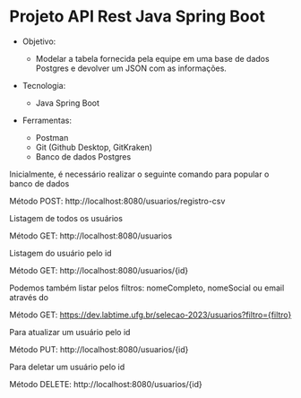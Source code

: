 # Projeto API Rest Java Spring Boot

* Objetivo: 
   - Modelar a tabela fornecida pela equipe em uma base de dados Postgres e devolver um JSON com as informações.

* Tecnologia: 
    - Java Spring Boot 

* Ferramentas: 
    - Postman
    - Git (Github Desktop, GitKraken)
    - Banco de dados Postgres 

Inicialmente, é necessário realizar o seguinte comando para popular o banco de dados

Método POST: http://localhost:8080/usuarios/registro-csv

Listagem de todos os usuários

Método GET: http://localhost:8080/usuarios

Listagem do usuário pelo id 

Método GET: http://localhost:8080/usuarios/{id}

Podemos também listar pelos filtros: nomeCompleto, nomeSocial ou email através do 

Método GET: https://dev.labtime.ufg.br/selecao-2023/usuarios?filtro={filtro}

Para atualizar um usuário pelo id

Método PUT: http://localhost:8080/usuarios/{id}

Para deletar um usuário pelo id

Método DELETE: http://localhost:8080/usuarios/{id}
